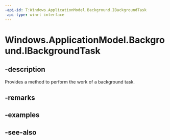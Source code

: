 ```yaml
---
-api-id: T:Windows.ApplicationModel.Background.IBackgroundTask
-api-type: winrt interface
---
```


<!-- Interface syntax.
public interface IBackgroundTask : 
-->

# Windows.ApplicationModel.Background.IBackgroundTask

## -description
Provides a method to perform the work of a background task.

## -remarks

## -examples

## -see-also